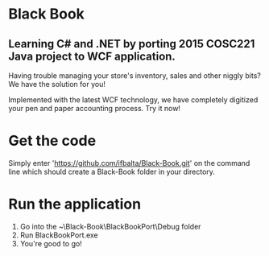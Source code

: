 # Black Book
## Learning C# and .NET by porting 2015 COSC221 Java project to WCF application.

Having trouble managing your store's inventory, sales and other niggly bits?
We have the solution for you!

Implemented with the latest WCF technology, we have completely digitized your pen and paper accounting process.
Try it now!

# Get the code
Simply enter 'https://github.com/ifbalta/Black-Book.git' on the command line which should
create a Black-Book folder in your directory.
# Run the application
1. Go into the ~\Black-Book\BlackBookPort\Debug folder
2. Run BlackBookPort.exe
3. You're good to go!

